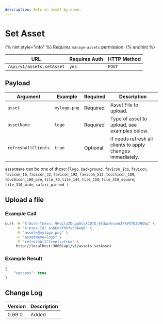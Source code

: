 ```yaml
---
description: Sets an asset by name.
---
```


# Set Asset

{% hint style="info" %}
Requires `manage-assets` permission.
{% endhint %}

| URL                       | Requires Auth | HTTP Method |
| ------------------------- | ------------- | ----------- |
| `/api/v1/assets.setAsset` | `yes`         | `POST`      |

## Payload

| Argument            | Example      | Required | Description                                                |
| ------------------- | ------------ | -------- | ---------------------------------------------------------- |
| `asset`             | `mylogo.png` | Required | Asset File to upload.                                      |
| `assetName`         | `logo`       | Required | Type of asset to upload, see examples below.               |
| `refreshAllClients` | `true`       | Optional | If needs refresh all clients to apply changes immediately. |

`assetName` can be one of these: \[`logo`, `background`, `favicon_ico`, `favicon`, `favicon_16`, `favicon_32`, `favicon_192`, `favicon_512`, `touchicon_180`, `touchicon_180_pre`, `tile_70`, `tile_144`, `tile_150`, `tile_310_square`, `tile_310_wide`, `safari_pinned ]`

## Upload a file

### Example Call

```bash
curl -H "X-Auth-Token: 9HqLlyZOugoStsXCUfD_0YdwnNnunAJF8V47U3QHXSq" \
     -H "X-User-Id: aobEdbYhXfu5hkeqG" \
     -F "asset=@mylogo.png" \
     -F "assetName=logo" \
     -F "refreshAllClients=true" \     
     http://localhost:3000/api/v1/assets.setAsset
```

### Example Result

```javascript
{
    "success": true
}
```

## Change Log

| Version | Description |
| ------- | ----------- |
| 0.69.0  | Added       |
